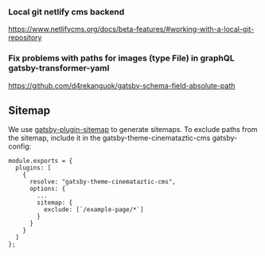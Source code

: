 ### Local git netlify cms backend
https://www.netlifycms.org/docs/beta-features/#working-with-a-local-git-repository

### Fix problems with paths for images (type File) in graphQL gatsby-transformer-yaml
https://github.com/d4rekanguok/gatsby-schema-field-absolute-path

## Sitemap
We use [gatsby-plugin-sitemap](https://www.gatsbyjs.org/packages/gatsby-plugin-sitemap/) to generate sitemaps. To exclude paths from the sitemap, include it in the gatsby-theme-cinemataztic-cms gatsby-config: 

```
module.exports = {
  plugins: [
    {
      resolve: "gatsby-theme-cinemataztic-cms",
      options: {
        ...
        sitemap: {
          exclude: [`/example-page/*`]
        }
      }
    }
  ]
};
```
